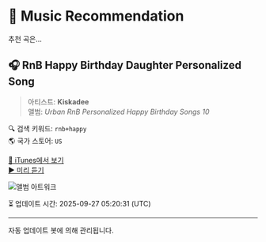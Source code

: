 
# 🎵 Music Recommendation

추천 곡은...

## 🎧 RnB Happy Birthday Daughter Personalized Song  
> 아티스트: **Kiskadee**  
> 앨범: _Urban RnB Personalized Happy Birthday Songs 10_  

🔍 검색 키워드: `rnb+happy`  
🌎 국가 스토어: `US`

[🔗 iTunes에서 보기](https://music.apple.com/us/album/rnb-happy-birthday-daughter-personalized-song/317594184?i=317594299&uo=4)  
[▶️ 미리 듣기](https://audio-ssl.itunes.apple.com/itunes-assets/Music/23/09/05/mzm.stwohkzl.aac.p.m4a)

![앨범 아트워크](https://is1-ssl.mzstatic.com/image/thumb/Music/ef/60/be/mzi.uifznhpg.jpg/100x100bb.jpg)

⏳ 업데이트 시간: 2025-09-27 05:20:31 (UTC)

---
자동 업데이트 봇에 의해 관리됩니다.
